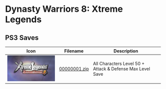 # Dynasty Warriors 8: Xtreme Legends

## PS3 Saves

| Icon | Filename | Description |
|------|----------|-------------|
| ![Dynasty Warriors 8: Xtreme Legends](ICON0.PNG) | [00000001.zip](00000001.zip) | All Characters Level 50 + Attack & Defense Max Level Save |

